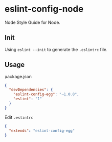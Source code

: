 # eslint-config-node

Node Style Guide for Node.

## Init

Using `eslint --init` to generate the `.eslintrc` file.

## Usage

package.json

```json
{
  "devDependencies": {
    "eslint-config-egg": "~1.0.0",
    "eslint": "1"
  }
}
```

Edit `.eslintrc`

```json
{
  "extends": "eslint-config-egg"
}
```
